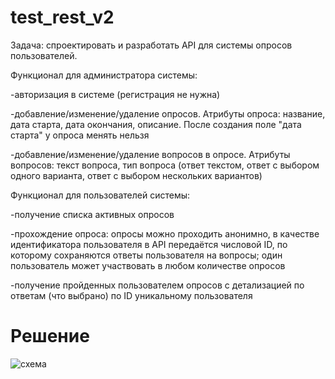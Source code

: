 # test_rest_v2

Задача: спроектировать и разработать API для системы опросов пользователей.

Функционал для администратора системы:

-авторизация в системе (регистрация не нужна)

-добавление/изменение/удаление опросов. Атрибуты опроса: название, дата старта, дата окончания, описание. После создания поле "дата старта" у опроса менять нельзя

-добавление/изменение/удаление вопросов в опросе. Атрибуты вопросов: текст вопроса, тип вопроса (ответ текстом, ответ с выбором одного варианта, ответ с выбором нескольких вариантов)

Функционал для пользователей системы:

-получение списка активных опросов

-прохождение опроса: опросы можно проходить анонимно, в качестве идентификатора пользователя в API передаётся числовой ID, по которому сохраняются ответы 
пользователя на вопросы; один пользователь может участвовать в любом количестве опросов

-получение пройденных пользователем опросов с детализацией по ответам (что выбрано) по ID уникальному пользователя


# Решение

![схема](https://github.com/goldensectionlv/test_rest_v2/raw/master/image.png)

